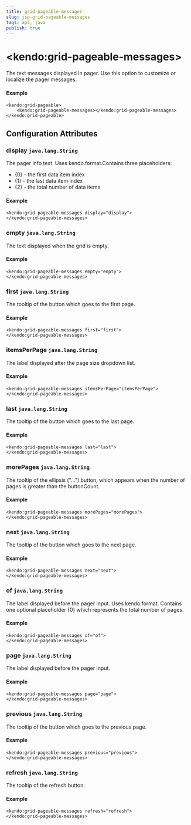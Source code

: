 ```yaml
---
title: grid-pageable-messages
slug: jsp-grid-pageable-messages
tags: api, java
publish: true
---
```


# \<kendo:grid-pageable-messages\>

The text messages displayed in pager. Use this option to customize or localize the pager messages.

#### Example
    <kendo:grid-pageable>
        <kendo:grid-pageable-messages></kendo:grid-pageable-messages>
    </kendo:grid-pageable>

## Configuration Attributes

### display `java.lang.String`

The pager info text. Uses kendo.format.Contains three placeholders:
- {0} - the first data item index
- {1} - the last data item index
- {2} - the total number of data items

#### Example
    <kendo:grid-pageable-messages display="display">
    </kendo:grid-pageable-messages>

### empty `java.lang.String`

The text displayed when the grid is empty.

#### Example
    <kendo:grid-pageable-messages empty="empty">
    </kendo:grid-pageable-messages>

### first `java.lang.String`

The tooltip of the button which goes to the first page.

#### Example
    <kendo:grid-pageable-messages first="first">
    </kendo:grid-pageable-messages>

### itemsPerPage `java.lang.String`

The label displayed after the page size dropdown list.

#### Example
    <kendo:grid-pageable-messages itemsPerPage="itemsPerPage">
    </kendo:grid-pageable-messages>

### last `java.lang.String`

The tooltip of the button which goes to the last page.

#### Example
    <kendo:grid-pageable-messages last="last">
    </kendo:grid-pageable-messages>

### morePages `java.lang.String`

The tooltip of the ellipsis ("...") button, which appears when the number of pages is greater than the buttonCount.

#### Example
    <kendo:grid-pageable-messages morePages="morePages">
    </kendo:grid-pageable-messages>

### next `java.lang.String`

The tooltip of the button which goes to the next page.

#### Example
    <kendo:grid-pageable-messages next="next">
    </kendo:grid-pageable-messages>

### of `java.lang.String`

The label displayed before the pager input. Uses kendo.format. Contains one optional placeholder {0} which represents the total number of pages.

#### Example
    <kendo:grid-pageable-messages of="of">
    </kendo:grid-pageable-messages>

### page `java.lang.String`

The label displayed before the pager input.

#### Example
    <kendo:grid-pageable-messages page="page">
    </kendo:grid-pageable-messages>

### previous `java.lang.String`

The tooltip of the button which goes to the previous page.

#### Example
    <kendo:grid-pageable-messages previous="previous">
    </kendo:grid-pageable-messages>

### refresh `java.lang.String`

The tooltip of the refresh button.

#### Example
    <kendo:grid-pageable-messages refresh="refresh">
    </kendo:grid-pageable-messages>

